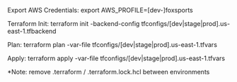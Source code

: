 Export AWS Credentials:
export AWS_PROFILE=[dev-]foxsports

Terraform Init:
terraform init -backend-config tfconfigs/[dev|stage|prod].us-east-1.tfbackend

Plan:
terraform plan -var-file tfconfigs/[dev|stage|prod].us-east-1.tfvars

Apply:
terraform apply -var-file tfconfigs/[dev|stage|prod].us-east-1.tfvars

*Note: remove .terraform / .terraform.lock.hcl between environments